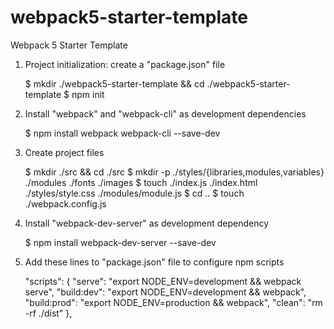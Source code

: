 # webpack5-starter-template

Webpack 5 Starter Template

1.  Project initialization: create a "package.json" file

    $ mkdir ./webpack5-starter-template && cd ./webpack5-starter-template
    $ npm init

2.  Install "webpack" and "webpack-cli" as development dependencies

    $ npm install webpack webpack-cli --save-dev

3.  Create project files

    $ mkdir ./src && cd ./src
    $ mkdir -p ./styles/{libraries,modules,variables} ./modules ./fonts ./images
    $ touch ./index.js ./index.html ./styles/style.css ./modules/module.js
    $ cd ..
    $ touch ./webpack.config.js

4.  Install "webpack-dev-server" as development dependency

    $ npm install webpack-dev-server --save-dev

5.  Add these lines to "package.json" file to configure npm scripts

    "scripts": {
    "serve": "export NODE_ENV=development && webpack serve",
    "build:dev": "export NODE_ENV=development && webpack",
    "build:prod": "export NODE_ENV=production && webpack",
    "clean": "rm -rf ./dist"
    },